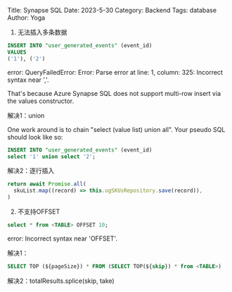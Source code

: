 Title: Synapse SQL
Date: 2023-5-30
Category: Backend
Tags: database
Author: Yoga


1. 无法插入多条数据

```sql
INSERT INTO "user_generated_events" (event_id)
VALUES
('1'), ('2')
```

error: QueryFailedError: Error: Parse error at line: 1, column: 325: Incorrect syntax near ','.

That's because Azure Synapse SQL does not support multi-row insert via the values constructor. 

解决1：union

One work around is to chain "select (value list) union all". Your pseudo SQL should look like so:

```sql
INSERT INTO "user_generated_events" (event_id)
select '1' union select '2';
```

解决2：逐行插入

```ts
return await Promise.all(
  skuList.map((record) => this.ugSKUsRepository.save(record)),
)
```

2. 不支持OFFSET

```sql
select * from <TABLE> OFFSET 10;
```

error: Incorrect syntax near 'OFFSET'.

解决1：
```sql
SELECT TOP (${pageSize}) * FROM (SELECT TOP(${skip}) * from <TABLE>)
```

解决2：totalResults.splice(skip, take)
